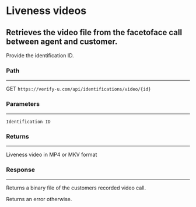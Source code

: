 # Liveness videos

## Retrieves the video file from the facetoface call between agent and customer.

Provide the identification ID.

### Path

---

GET `https://verify-u.com/api/identifications/video/{id}`

### Parameters

---

`Identification ID`

### Returns

---

Liveness video in MP4 or MKV format

### Response

---

Returns a binary file of the customers recorded video call.

Returns an error otherwise.
